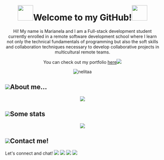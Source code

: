 <h1 align="center"><img src="https://media.giphy.com/media/mGcNjsfWAjY5AEZNw6/giphy.gif" width="50">Welcome to my GitHub!<img src="https://media.giphy.com/media/mGcNjsfWAjY5AEZNw6/giphy.gif" width="50"></h1>
<p align="center">Hi! My name is Marianela and I am a Full-stack development student currently enrolled in a remote software development school where I learn not only the technical fundamentals of programming but also the soft skills and collaboration techniques necessary to develop collaborative projects in multicultural remote teams.</p>
<p align="center">You can check out my portfolio <a href="https://nelitaa.github.io/">here</a><img src="https://drive.google.com/uc?export=download&id=1EkbqFfZ8UhN4IvXxdm6YITbNFcQstMM2"/></p>

<div align="center"><img src="https://komarev.com/ghpvc/?username=Nelitaa" alt="nelitaa"></div>

<h2><img src="https://drive.google.com/uc?export=download&id=11Omlp60LZBoV9Hi5WT5TEkD7l2p8Kz8C"/>About me...</h2>
<div align="center">
  <img src="https://drive.google.com/uc?export=download&id=101teTHhbWbVYvebQ7sE5zrc7Qurx7Id-"/>
</div>
<h2><img src="https://drive.google.com/uc?export=download&id=1HhYXCAi7PUVI_CwGy5WSVz-WgYnOiCdo"/>Some stats</h2>
<div align="center">
  <img src="https://github-readme-stats.vercel.app/api?username=Nelitaa&show_icons=true&theme=onedark&count_private=true&text_bold=false&text_color=4da0ad"/>
</div>
<h2><img src="https://drive.google.com/uc?export=download&id=1YPmQEagVhTRZBwCLUCMHRa8Lchpo3_M2"/>Contact me!</h2>
<p >Let's connect and chat!
<a href="https://api.whatsapp.com/send?phone=59172240004"><img src="https://drive.google.com/uc?export=download&id=1SdEfYv0Ndtbh6ROMlm_M3fuHk5-p_VSJ"/></a>
<a href="mailto:marianelamunozgutierrez@gmail.com"><img src="https://drive.google.com/uc?export=download&id=1UD8jEYcynlo52PIJSz4VZ0WNwy_lHz5Z"/></a>
<a href="www.linkedin.com/in/marianela-munoz"><img src="https://drive.google.com/uc?export=download&id=1vZI-6kEre82Dg_tCWZ4cMUcDvejEOcPI"/></a>
<a href="https://twitter.com/MarianelaMunoz_"><img src="https://drive.google.com/uc?export=download&id=1dOX9XfDg6cvSd7IxRwfObru8p6Gld2c2"/></a></p>

<!--

- 🔭 I’m currently working on ...
- 🌱 I’m currently learning ...
- 👯 I’m looking to collaborate on ...
- 🤔 I’m looking for help with ...
- 💬 Ask me about ...
- 📫 How to reach me: ...
- 😄 Pronouns: ...
- ⚡ Fun fact: ...
-->
